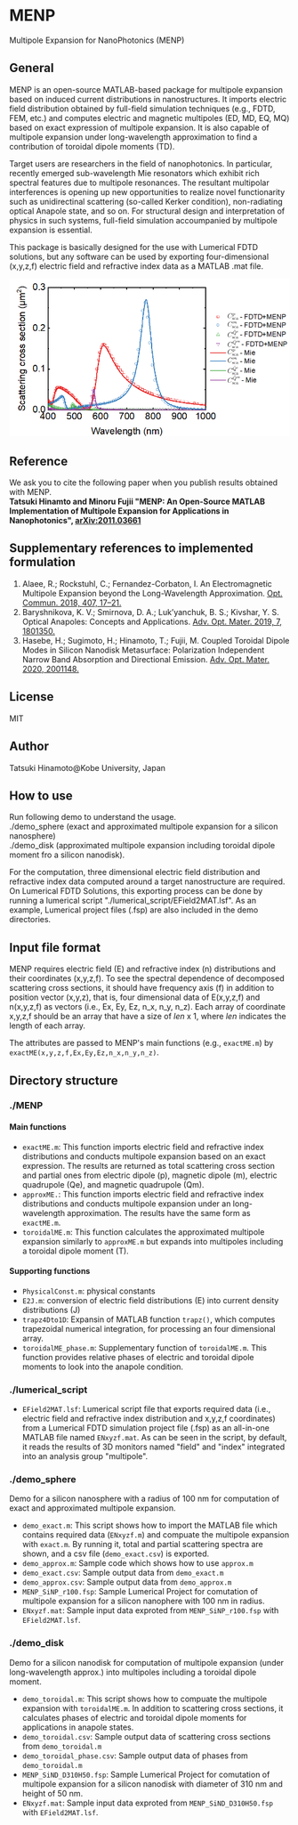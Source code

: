 # MENP
Multipole Expansion for NanoPhotonics (MENP)  

## General
MENP is an open-source MATLAB-based package for multipole expansion based on induced current distributions in nanostructures. It imports electric field distribution obtained by full-field simulation techniques (e.g., FDTD, FEM, etc.) and computes electric and magnetic multipoles (ED, MD, EQ, MQ) based on exact expression of multipole expansion. It is also capable of multipole expansion under long-wavelength approximation to find a contribution of toroidal dipole moments (TD).

Target users are researchers in the field of nanophotonics. In particular, recently emerged sub-wavelength Mie resonators which exhibit rich spectral features due to multipole resonances. The resultant multipolar interferences is opening up new opportunities to realize novel functionarity such as unidirectinal scattering (so-called Kerker condition), non-radiating optical Anapole state, and so on. For structural design and interpretation of physics in such systems, full-field simulation accoumpanied by multipole expansion is essential.

This package is basically designed for the use with Lumerical FDTD solutions, but any software can be used by exporting four-dimensional (x,y,z,f) electric field and refractive index data as a MATLAB .mat file.

![Scattering spectra of a silicon nanosphere (R = 100 nm)](https://github.com/Hinamoooon/MENP/blob/main/SiNP_r100.png?raw=true)

## Reference
We ask you to cite the following paper when you publish results obtained with MENP.  
**Tatsuki Hinamto and Minoru Fujii "MENP: An Open-Source MATLAB Implementation of Multipole Expansion for Applications in Nanophotonics", [arXiv:2011.03661](https://arxiv.org/abs/2011.03661)**

## Supplementary references to implemented formulation
1. Alaee, R.; Rockstuhl, C.; Fernandez-Corbaton, I. An Electromagnetic Multipole Expansion beyond the Long-Wavelength Approximation. [Opt. Commun. 2018, 407, 17–21.](https://www.sciencedirect.com/science/article/pii/S003040181730754X)  
2. Baryshnikova, K. V.; Smirnova, D. A.; Luk’yanchuk, B. S.; Kivshar, Y. S. Optical Anapoles: Concepts and Applications. [Adv. Opt. Mater. 2019, 7, 1801350.](https://onlinelibrary.wiley.com/doi/full/10.1002/adom.201801350)  
3. Hasebe, H.; Sugimoto, H.; Hinamoto, T.; Fujii, M. Coupled Toroidal Dipole Modes in Silicon Nanodisk Metasurface: Polarization Independent Narrow Band Absorption and Directional Emission. [Adv. Opt. Mater. 2020, 2001148.](https://onlinelibrary.wiley.com/doi/full/10.1002/adom.202001148)

## License
MIT

## Author
Tatsuki Hinamoto@Kobe University, Japan

## How to use
Run following demo to understand the usage.  
./demo_sphere (exact and approximated multipole expansion for a silicon nanosphere)  
./demo_disk (approximated multipole expansion including toroidal dipole moment fro a silicon nanodisk).  

For the computation, three dimensional electric field distribution and refractive index data computed around a target nanostructure are required. On Lumerical FDTD Solutions, this exporting process can be done by running a lumerical script "./lumerical_script/EField2MAT.lsf". As an example, Lumerical project files (.fsp) are also included in the demo directories.

## Input file format
MENP requires electric field (E) and refractive index (n) distributions and their coordinates (x,y,z,f). To see the spectral dependence of decomposed scattering cross sections, it should have frequency axis (f) in addition to position vector (x,y,z), that is, four dimensional data of E(x,y,z,f) and n(x,y,z,f) as vectors (i.e., Ex, Ey, Ez, n_x, n_y, n_z). Each array of coordinate x,y,z,f should be an array that have a size of *len* x 1, where *len* indicates the length of each array.

The attributes are passed to MENP's main functions (e.g., `exactME.m`) by `exactME(x,y,z,f,Ex,Ey,Ez,n_x,n_y,n_z)`.

## Directory structure
### ./MENP
#### Main functions
- `exactME.m`: This function imports electric field and refractive index distributions and conducts multipole expansion based on an exact expression. The results are returned as total scattering cross section and partial ones from electric dipole (p), magnetic dipole (m), electric quadrupole (Qe), and magnetic quadrupole (Qm).
- `approxME.`: This function imports electric field and refractive index distributions and conducts multipole expansion under an long-wavelength approximation. The results have the same form as `exactME.m`.
- `toroidalME.m`: This function calculates the approximated multipole expansion similarly to `approxME.m` but expands into multipoles including a toroidal dipole moment (T).

#### Supporting functions
- `PhysicalConst.m`: physical constants
- `E2J.m`: conversion of electric field distributions (E) into current density distributions (J)
- `trapz4Dto1D`: Expansin of MATLAB function `trapz()`, which computes trapezoidal numerical integration, for processing an four dimensional array.
- `toroidalME_phase.m`: Supplementary function of `toroidalME.m`. This function provides relative phases of electric and toroidal dipole moments to look into the anapole condition.

### ./lumerical_script
- `EField2MAT.lsf`: Lumerical script file that exports required data (i.e., electric field and refractive index distribution and x,y,z,f coordinates) from a Lumerical FDTD simulation project file (.fsp) as an all-in-one MATLAB file named `ENxyzf.mat`. As can be seen in the script, by default, it reads the results of 3D monitors named "field" and "index" integrated into an analysis group "multipole".

### ./demo_sphere
Demo for a silicon nanosphere with a radius of 100 nm for computation of exact and approximated multipole expansion.
- `demo_exact.m`: This script shows how to import the MATLAB file which contains required data (`ENxyzf.m`) and compuate the multipole expansion with `exact.m`. By running it, total and partial scattering spectra are shown, and a csv file (`demo_exact.csv`) is exported.
- `demo_approx.m`: Sample code which shows how to use `approx.m`
- `demo_exact.csv`: Sample output data from `demo_exact.m`
- `demo_approx.csv`: Sample output data from `demo_approx.m`
- `MENP_SiNP_r100.fsp`: Sample Lumerical Project for comutation of multipole expansion for a silicon nanophere with 100 nm in radius.
- `ENxyzf.mat`: Sample input data exproted from `MENP_SiNP_r100.fsp` with `EField2MAT.lsf`.

### ./demo_disk
Demo for a silicon nanodisk for computation of multipole expansion (under long-wavelength approx.) into multipoles including a toroidal dipole moment.
- `demo_toroidal.m`: This script shows how to compuate the multipole expansion with `toroidalME.m`. In addition to scattering cross sections, it calculates phases of electric and toroidal dipole moments for applications in anapole states.
- `demo_toroidal.csv`: Sample output data of scattering cross sections from `demo_toroidal.m`
- `demo_toroidal_phase.csv`: Sample output data of phases from `demo_toroidal.m`
- `MENP_SiND_D310H50.fsp`: Sample Lumerical Project for comutation of multipole expansion for a silicon nanodisk with diameter of 310 nm and height of 50 nm.
- `ENxyzf.mat`: Sample input data exproted from `MENP_SiND_D310H50.fsp` with `EField2MAT.lsf`.